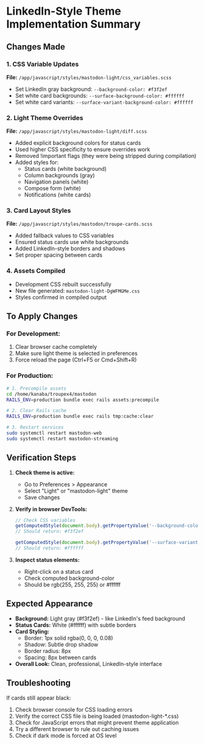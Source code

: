 # LinkedIn-Style Theme Implementation Summary

## Changes Made

### 1. CSS Variable Updates
**File:** `/app/javascript/styles/mastodon-light/css_variables.scss`
- Set LinkedIn gray background: `--background-color: #f3f2ef`
- Set white card backgrounds: `--surface-background-color: #ffffff`
- Set white card variants: `--surface-variant-background-color: #ffffff`

### 2. Light Theme Overrides
**File:** `/app/javascript/styles/mastodon-light/diff.scss`
- Added explicit background colors for status cards
- Used higher CSS specificity to ensure overrides work
- Removed !important flags (they were being stripped during compilation)
- Added styles for:
  - Status cards (white background)
  - Column backgrounds (gray)
  - Navigation panels (white)
  - Compose form (white)
  - Notifications (white cards)

### 3. Card Layout Styles
**File:** `/app/javascript/styles/mastodon/troupe-cards.scss`
- Added fallback values to CSS variables
- Ensured status cards use white backgrounds
- Added LinkedIn-style borders and shadows
- Set proper spacing between cards

### 4. Assets Compiled
- Development CSS rebuilt successfully
- New file generated: `mastodon-light-DgWFMGMe.css`
- Styles confirmed in compiled output

## To Apply Changes

### For Development:
1. Clear browser cache completely
2. Make sure light theme is selected in preferences
3. Force reload the page (Ctrl+F5 or Cmd+Shift+R)

### For Production:
```bash
# 1. Precompile assets
cd /home/kanaba/troupex4/mastodon
RAILS_ENV=production bundle exec rails assets:precompile

# 2. Clear Rails cache
RAILS_ENV=production bundle exec rails tmp:cache:clear

# 3. Restart services
sudo systemctl restart mastodon-web
sudo systemctl restart mastodon-streaming
```

## Verification Steps

1. **Check theme is active:**
   - Go to Preferences > Appearance
   - Select "Light" or "mastodon-light" theme
   - Save changes

2. **Verify in browser DevTools:**
   ```javascript
   // Check CSS variables
   getComputedStyle(document.body).getPropertyValue('--background-color')
   // Should return: #f3f2ef
   
   getComputedStyle(document.body).getPropertyValue('--surface-variant-background-color')
   // Should return: #ffffff
   ```

3. **Inspect status elements:**
   - Right-click on a status card
   - Check computed background-color
   - Should be rgb(255, 255, 255) or #ffffff

## Expected Appearance

- **Background:** Light gray (#f3f2ef) - like LinkedIn's feed background
- **Status Cards:** White (#ffffff) with subtle borders
- **Card Styling:** 
  - Border: 1px solid rgba(0, 0, 0, 0.08)
  - Shadow: Subtle drop shadow
  - Border radius: 8px
  - Spacing: 8px between cards
- **Overall Look:** Clean, professional, LinkedIn-style interface

## Troubleshooting

If cards still appear black:
1. Check browser console for CSS loading errors
2. Verify the correct CSS file is being loaded (mastodon-light-*.css)
3. Check for JavaScript errors that might prevent theme application
4. Try a different browser to rule out caching issues
5. Check if dark mode is forced at OS level